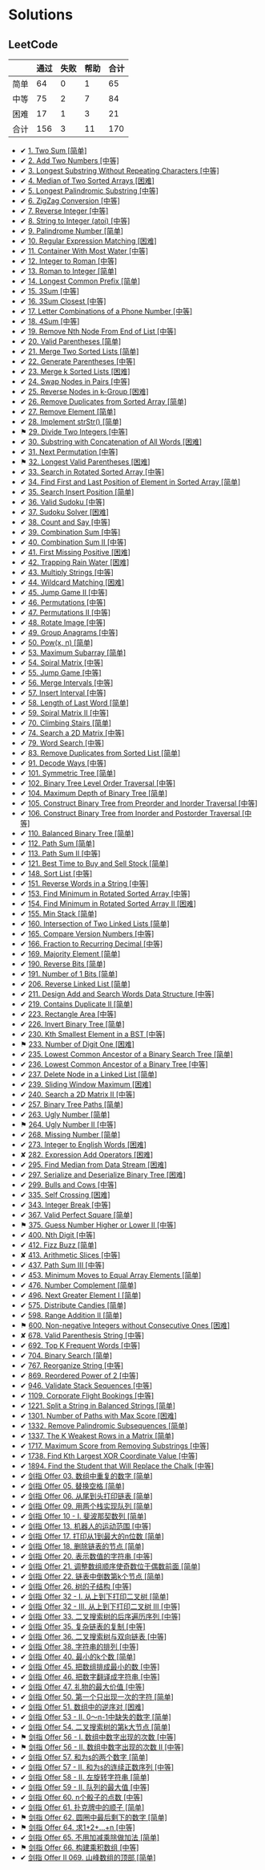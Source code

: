 # Solutions

## LeetCode

|     | 通过  | 失败  | 帮助  | 合计  |
|-----|-----|-----|-----|-----|
| 简单  | 64  | 0   | 1   | 65  |
| 中等  | 75  | 2   | 7   | 84  |
| 困难  | 17  | 1   | 3   | 21  |
| 合计  | 156 | 3   | 11  | 170 |

- ✔ [1. Two Sum [简单]](src/com/hkllyx/solution/leetcode/TwoSum.java)
- ✔ [2. Add Two Numbers [中等]](src/com/hkllyx/solution/leetcode/AddTwoNumbers.java)
- ✔ [3. Longest Substring Without Repeating Characters [中等]](src/com/hkllyx/solution/leetcode/LongestSubstringWithoutRepeatingCharacters.java)
- ✔ [4. Median of Two Sorted Arrays [困难]](src/com/hkllyx/solution/leetcode/MedianOfTwoSortedArrays.java)
- ✔ [5. Longest Palindromic Substring [中等]](src/com/hkllyx/solution/leetcode/LongestPalindromicSubstring.java)
- ✔ [6. ZigZag Conversion [中等]](src/com/hkllyx/solution/leetcode/ZigZagConversion.java)
- ✔ [7. Reverse Integer [中等]](src/com/hkllyx/solution/leetcode/ReverseInteger.java)
- ✔ [8. String to Integer (atoi) [中等]](src/com/hkllyx/solution/leetcode/StringToIntegerAtoi.java)
- ✔ [9. Palindrome Number [简单]](src/com/hkllyx/solution/leetcode/PalindromeNumber.java)
- ✔ [10. Regular Expression Matching [困难]](src/com/hkllyx/solution/leetcode/RegularExpressionMatching.java)
- ✔ [11. Container With Most Water [中等]](src/com/hkllyx/solution/leetcode/ContainerWithMostWater.java)
- ✔ [12. Integer to Roman [中等]](src/com/hkllyx/solution/leetcode/IntegerToRoman.java)
- ✔ [13. Roman to Integer [简单]](src/com/hkllyx/solution/leetcode/RomanToInteger.java)
- ✔ [14. Longest Common Prefix [简单]](src/com/hkllyx/solution/leetcode/LongestCommonPrefix.java)
- ✔ [15. 3Sum [中等]](src/com/hkllyx/solution/leetcode/ThreeSum.java)
- ✔ [16. 3Sum Closest [中等]](src/com/hkllyx/solution/leetcode/ThreeSumClosest.java)
- ✔ [17. Letter Combinations of a Phone Number [中等]](src/com/hkllyx/solution/leetcode/LetterCombinationsOfAPhoneNumber.java)
- ✔ [18. 4Sum [中等]](src/com/hkllyx/solution/leetcode/FourSum.java)
- ✔ [19. Remove Nth Node From End of List [中等]](src/com/hkllyx/solution/leetcode/RemoveNthNodeFromEndOfList.java)
- ✔ [20. Valid Parentheses [简单]](src/com/hkllyx/solution/leetcode/ValidParentheses.java)
- ✔ [21. Merge Two Sorted Lists [简单]](src/com/hkllyx/solution/leetcode/MergeTwoSortedLists.java)
- ✔ [22. Generate Parentheses [中等]](src/com/hkllyx/solution/leetcode/GenerateParentheses.java)
- ✔ [23. Merge k Sorted Lists [困难]](src/com/hkllyx/solution/leetcode/MergeKSortedLists.java)
- ✔ [24. Swap Nodes in Pairs [中等]](src/com/hkllyx/solution/leetcode/SwapNodesInPairs.java)
- ✔ [25. Reverse Nodes in k-Group [困难]](src/com/hkllyx/solution/leetcode/ReverseNodesInKGroup.java)
- ✔ [26. Remove Duplicates from Sorted Array [简单]](src/com/hkllyx/solution/leetcode/RemoveDuplicatesFromSortedArray.java)
- ✔ [27. Remove Element [简单]](src/com/hkllyx/solution/leetcode/RemoveElement.java)
- ✔ [28. Implement strStr() [简单]](src/com/hkllyx/solution/leetcode/ImplementStrStr.java)
- ⚑ [29. Divide Two Integers [中等]](src/com/hkllyx/solution/leetcode/DivideTwoIntegers.java)
- ✔ [30. Substring with Concatenation of All Words [困难]](src/com/hkllyx/solution/leetcode/SubstringWithConcatenationOfAllWords.java)
- ✔ [31. Next Permutation [中等]](src/com/hkllyx/solution/leetcode/NextPermutation.java)
- ⚑ [32. Longest Valid Parentheses [困难]](src/com/hkllyx/solution/leetcode/LongestValidParentheses.java)
- ✔ [33. Search in Rotated Sorted Array [中等]](src/com/hkllyx/solution/leetcode/SearchInRotatedSortedArray.java)
- ✔ [34. Find First and Last Position of Element in Sorted Array [简单]](src/com/hkllyx/solution/leetcode/FindFirstAndLastPositionOfElementInSortedArray.java)
- ✔ [35. Search Insert Position [简单]](src/com/hkllyx/solution/leetcode/SearchInsertPosition.java)
- ✔ [36. Valid Sudoku [中等]](src/com/hkllyx/solution/leetcode/ValidSudoku.java)
- ✔ [37. Sudoku Solver [困难]](src/com/hkllyx/solution/leetcode/SudokuSolver.java)
- ✔ [38. Count and Say [中等]](src/com/hkllyx/solution/leetcode/CountAndSay.java)
- ✔ [39. Combination Sum [中等]](src/com/hkllyx/solution/leetcode/CombinationSum.java)
- ✔ [40. Combination Sum II [中等]](src/com/hkllyx/solution/leetcode/CombinationSumII.java)
- ✔ [41. First Missing Positive [困难]](src/com/hkllyx/solution/leetcode/FirstMissingPositive.java)
- ✔ [42. Trapping Rain Water [困难]](src/com/hkllyx/solution/leetcode/TrappingRainWater.java)
- ✔ [43. Multiply Strings [中等]](src/com/hkllyx/solution/leetcode/MultiplyStrings.java)
- ✔ [44. Wildcard Matching [困难]](src/com/hkllyx/solution/leetcode/WildcardMatching.java)
- ✔ [45. Jump Game II [中等]](src/com/hkllyx/solution/leetcode/JumpGameII.java)
- ✔ [46. Permutations [中等]](src/com/hkllyx/solution/leetcode/Permutations.java)
- ✔ [47. Permutations II [中等]](src/com/hkllyx/solution/leetcode/PermutationsII.java)
- ✔ [48. Rotate Image [中等]](src/com/hkllyx/solution/leetcode/RotateImage.java)
- ✔ [49. Group Anagrams [中等]](src/com/hkllyx/solution/leetcode/GroupAnagrams.java)
- ✔ [50. Pow(x, n) [简单]](src/com/hkllyx/solution/leetcode/PowXN.java)
- ✔ [53. Maximum Subarray [简单]](src/com/hkllyx/solution/leetcode/MaximumSubarray.java)
- ✔ [54. Spiral Matrix [中等]](src/com/hkllyx/solution/leetcode/SpiralMatrix.java)
- ✔ [55. Jump Game [中等]](src/com/hkllyx/solution/leetcode/JumpGame.java)
- ✔ [56. Merge Intervals [中等]](src/com/hkllyx/solution/leetcode/MergeIntervals.java)
- ✔ [57. Insert Interval [中等]](src/com/hkllyx/solution/leetcode/InsertInterval.java)
- ✔ [58. Length of Last Word [简单]](src/com/hkllyx/solution/leetcode/LengthOfLastWord.java)
- ✔ [59. Spiral Matrix II [中等]](src/com/hkllyx/solution/leetcode/SpiralMatrixII.java)
- ✔ [70. Climbing Stairs [简单]](src/com/hkllyx/solution/leetcode/ClimbingStairs.java)
- ✔ [74. Search a 2D Matrix [中等]](src/com/hkllyx/solution/leetcode/SearchA2dMatrix.java)
- ✔ [79. Word Search [中等]](src/com/hkllyx/solution/leetcode/WordSearch.java)
- ✔ [83. Remove Duplicates from Sorted List [简单]](src/com/hkllyx/solution/leetcode/RemoveDuplicatesFromSortedList.java)
- ✔ [91. Decode Ways [中等]](src/com/hkllyx/solution/leetcode/DecodeWays.java)
- ✔ [101. Symmetric Tree [简单]](src/com/hkllyx/solution/leetcode/SymmetricTree.java)
- ✔ [102. Binary Tree Level Order Traversal [中等]](src/com/hkllyx/solution/leetcode/BinaryTreeLevelOrderTraversal.java)
- ✔ [104. Maximum Depth of Binary Tree [简单]](src/com/hkllyx/solution/leetcode/MaximumDepthOfBinaryTree.java)
- ✔ [105. Construct Binary Tree from Preorder and Inorder Traversal [中等]](src/com/hkllyx/solution/leetcode/ConstructBinaryTreeFromPreorderAndInorderTraversal.java)
- ✔ [106. Construct Binary Tree from Inorder and Postorder Traversal [中等]](src/com/hkllyx/solution/leetcode/ConstructBinaryTreeFromInorderAndPostorderTraversal.java)
- ✔ [110. Balanced Binary Tree [简单]](src/com/hkllyx/solution/leetcode/BalancedBinaryTree.java)
- ✔ [112. Path Sum [简单]](src/com/hkllyx/solution/leetcode/PathSum.java)
- ✔ [113. Path Sum II [中等]](src/com/hkllyx/solution/leetcode/PathSumII.java)
- ✔ [121. Best Time to Buy and Sell Stock [简单]](src/com/hkllyx/solution/leetcode/BestTimeToBuyAndSellStock.java)
- ✔ [148. Sort List [中等]](src/com/hkllyx/solution/leetcode/SortList.java)
- ✔ [151. Reverse Words in a String [中等]](src/com/hkllyx/solution/leetcode/ReverseWordsInAString.java)
- ✔ [153. Find Minimum in Rotated Sorted Array [中等]](src/com/hkllyx/solution/leetcode/FindMinimumInRotatedSortedArray.java)
- ✔ [154. Find Minimum in Rotated Sorted Array II [困难]](src/com/hkllyx/solution/leetcode/FindMinimumInRotatedSortedArrayII.java)
- ✔ [155. Min Stack [简单]](src/com/hkllyx/solution/leetcode/MinStack.java)
- ✔ [160. Intersection of Two Linked Lists [简单]](src/com/hkllyx/solution/leetcode/IntersectionOfTwoLinkedLists.java)
- ✔ [165. Compare Version Numbers [中等]](src/com/hkllyx/solution/leetcode/CompareVersionNumbers.java)
- ✔ [166. Fraction to Recurring Decimal [中等]](src/com/hkllyx/solution/leetcode/FractionToRecurringDecimal.java)
- ✔ [169. Majority Element [简单]](src/com/hkllyx/solution/leetcode/MajorityElement.java)
- ✔ [190. Reverse Bits [简单]](src/com/hkllyx/solution/leetcode/ReverseBits.java)
- ✔ [191. Number of 1 Bits [简单]](src/com/hkllyx/solution/leetcode/NumberOfOneBits.java)
- ✔ [206. Reverse Linked List [简单]](src/com/hkllyx/solution/leetcode/ReverseLinkedList.java)
- ✔ [211. Design Add and Search Words Data Structure [中等]](src/com/hkllyx/solution/leetcode/DesignAddAndSearchWordsDataStructure.java)
- ✔ [219. Contains Duplicate II [简单]](src/com/hkllyx/solution/leetcode/ContainsDuplicateII.java)
- ✔ [223. Rectangle Area [中等]](src/com/hkllyx/solution/leetcode/RectangleArea.java)
- ✔ [226. Invert Binary Tree [简单]](src/com/hkllyx/solution/leetcode/InvertBinaryTree.java)
- ✔ [230. Kth Smallest Element in a BST [中等]](src/com/hkllyx/solution/leetcode/KthSmallestElementInABst.java)
- ⚑ [233. Number of Digit One [困难]](src/com/hkllyx/solution/leetcode/NumberOfDigitOne.java)
- ✔ [235. Lowest Common Ancestor of a Binary Search Tree [简单]](src/com/hkllyx/solution/leetcode/LowestCommonAncestorOfABinarySearchTree.java)
- ✔ [236. Lowest Common Ancestor of a Binary Tree [中等]](src/com/hkllyx/solution/leetcode/LowestCommonAncestorOfABinaryTree.java)
- ✔ [237. Delete Node in a Linked List [简单]](src/com/hkllyx/solution/leetcode/DeleteNodeInALinkedList.java)
- ✔ [239. Sliding Window Maximum [困难]](src/com/hkllyx/solution/leetcode/SlidingWindowMaximum.java)
- ✔ [240. Search a 2D Matrix II [中等]](src/com/hkllyx/solution/leetcode/SearchA2dMatrixII.java)
- ✔ [257. Binary Tree Paths [简单]](src/com/hkllyx/solution/leetcode/BinaryTreePaths.java)
- ✔ [263. Ugly Number [简单]](src/com/hkllyx/solution/leetcode/UglyNumber.java)
- ⚑ [264. Ugly Number II [中等]](src/com/hkllyx/solution/leetcode/UglyNumberII.java)
- ✔ [268. Missing Number [简单]](src/com/hkllyx/solution/leetcode/MissingNumber.java)
- ✔ [273. Integer to English Words [困难]](src/com/hkllyx/solution/leetcode/IntegerToEnglishWords.java)
- ✘ [282. Expression Add Operators [困难]](src/com/hkllyx/solution/leetcode/ExpressionAddOperators.java)
- ✔ [295. Find Median from Data Stream [困难]](src/com/hkllyx/solution/leetcode/FindMedianFromDataStream.java)
- ✔ [297. Serialize and Deserialize Binary Tree [困难]](src/com/hkllyx/solution/leetcode/SerializeAndDeserializeBinaryTree.java)
- ✔ [299. Bulls and Cows [中等]](src/com/hkllyx/solution/leetcode/BullsAndCows.java)
- ✔ [335. Self Crossing [困难]](src/com/hkllyx/solution/leetcode/SelfCrossing.java)
- ✔ [343. Integer Break [中等]](src/com/hkllyx/solution/leetcode/IntegerBreak.java)
- ✔ [367. Valid Perfect Square [简单]](src/com/hkllyx/solution/leetcode/ValidPerfectSquare.java)
- ⚑ [375. Guess Number Higher or Lower II [中等]](src/com/hkllyx/solution/leetcode/GuessNumberHigherOrLowerII.java)
- ✔ [400. Nth Digit [中等]](src/com/hkllyx/solution/leetcode/NthDigit.java)
- ✔ [412. Fizz Buzz [简单]](src/com/hkllyx/solution/leetcode/FizzBuzz.java)
- ✘ [413. Arithmetic Slices [中等]](src/com/hkllyx/solution/leetcode/ArithmeticSlices.java)
- ✔ [437. Path Sum III [中等]](src/com/hkllyx/solution/leetcode/PathSumIII.java)
- ✔ [453. Minimum Moves to Equal Array Elements [简单]](src/com/hkllyx/solution/leetcode/MinimumMovesToEqualArrayElements.java)
- ✔ [476. Number Complement [简单]](src/com/hkllyx/solution/leetcode/NumberComplement.java)
- ✔ [496. Next Greater Element I [简单]](src/com/hkllyx/solution/leetcode/NextGreaterElementI.java)
- ✔ [575. Distribute Candies [简单]](src/com/hkllyx/solution/leetcode/DistributeCandies.java)
- ✔ [598. Range Addition II [简单]](src/com/hkllyx/solution/leetcode/RangeAdditionII.java)
- ⚑ [600. Non-negative Integers without Consecutive Ones [困难]](src/com/hkllyx/solution/leetcode/NonNegativeIntegersWithoutConsecutiveOnes.java)
- ✘ [678. Valid Parenthesis String [中等]](src/com/hkllyx/solution/leetcode/ValidParenthesisString.java)
- ✔ [692. Top K Frequent Words [中等]](src/com/hkllyx/solution/leetcode/TopKFrequentWords.java)
- ✔ [704. Binary Search [简单]](src/com/hkllyx/solution/leetcode/BinarySearch.java)
- ✔ [767. Reorganize String [中等]](src/com/hkllyx/solution/leetcode/ReorganizeString.java)
- ✔ [869. Reordered Power of 2 [中等]](src/com/hkllyx/solution/leetcode/ReorderedPowerOf2.java)
- ✔ [946. Validate Stack Sequences [中等]](src/com/hkllyx/solution/leetcode/ValidateStackSequences.java)
- ✔ [1109. Corporate Flight Bookings [中等]](src/com/hkllyx/solution/leetcode/CorporateFlightBookings.java)
- ✔ [1221. Split a String in Balanced Strings [简单]](src/com/hkllyx/solution/leetcode/SplitAStringInBalancedStrings.java)
- ✔ [1301. Number of Paths with Max Score [困难]](src/com/hkllyx/solution/leetcode/NumberOfPathsWithMaxScore.java)
- ✔ [1332. Remove Palindromic Subsequences [简单]](src/com/hkllyx/solution/leetcode/RemovePalindromicSubsequences.java)
- ✔ [1337. The K Weakest Rows in a Matrix [简单]](src/com/hkllyx/solution/leetcode/TheKWeakestRowsInAMatrix.java)
- ✔ [1717. Maximum Score from Removing Substrings [中等]](src/com/hkllyx/solution/leetcode/MaximumScoreFromRemovingSubstrings.java)
- ✔ [1738. Find Kth Largest XOR Coordinate Value [中等]](src/com/hkllyx/solution/leetcode/FindKthLargestXorCoordinateValue.java)
- ✔ [1894. Find the Student that Will Replace the Chalk [中等]](src/com/hkllyx/solution/leetcode/FindTheStudentThatWillReplaceTheChalk.java)
- ✔ [剑指 Offer 03. 数组中重复的数字 [简单]](src/com/hkllyx/solution/leetcode/数组中重复的数字.java)
- ✔ [剑指 Offer 05. 替换空格 [简单]](src/com/hkllyx/solution/leetcode/替换空格.java)
- ✔ [剑指 Offer 06. 从尾到头打印链表 [简单]](src/com/hkllyx/solution/leetcode/从尾到头打印链表.java)
- ✔ [剑指 Offer 09. 用两个栈实现队列 [简单]](src/com/hkllyx/solution/leetcode/用两个栈实现队列.java)
- ✔ [剑指 Offer 10 - I. 斐波那契数列 [简单]](src/com/hkllyx/solution/leetcode/斐波那契数列.java)
- ✔ [剑指 Offer 13. 机器人的运动范围 [中等]](src/com/hkllyx/solution/leetcode/机器人的运动范围.java)
- ✔ [剑指 Offer 17. 打印从1到最大的n位数 [简单]](src/com/hkllyx/solution/leetcode/打印从1到最大的n位数.java)
- ✔ [剑指 Offer 18. 删除链表的节点 [简单]](src/com/hkllyx/solution/leetcode/删除链表的节点.java)
- ✔ [剑指 Offer 20. 表示数值的字符串 [中等]](src/com/hkllyx/solution/leetcode/表示数值的字符串.java)
- ✔ [剑指 Offer 21. 调整数组顺序使奇数位于偶数前面 [简单]](src/com/hkllyx/solution/leetcode/调整数组顺序使奇数位于偶数前面.java)
- ✔ [剑指 Offer 22. 链表中倒数第k个节点 [简单]](src/com/hkllyx/solution/leetcode/链表中倒数第k个节点.java)
- ✔ [剑指 Offer 26. 树的子结构 [中等]](src/com/hkllyx/solution/leetcode/树的子结构.java)
- ✔ [剑指 Offer 32 - I. 从上到下打印二叉树 [简单]](src/com/hkllyx/solution/leetcode/从上到下打印二叉树.java)
- ✔ [剑指 Offer 32 - III. 从上到下打印二叉树 III [中等]](src/com/hkllyx/solution/leetcode/从上到下打印二叉树III.java)
- ✔ [剑指 Offer 33. 二叉搜索树的后序遍历序列 [中等]](src/com/hkllyx/solution/leetcode/二叉搜索树的后序遍历序列.java)
- ✔ [剑指 Offer 35. 复杂链表的复制 [中等]](src/com/hkllyx/solution/leetcode/复杂链表的复制.java)
- ✔ [剑指 Offer 36. 二叉搜索树与双向链表 [中等]](src/com/hkllyx/solution/leetcode/二叉搜索树与双向链表.java)
- ✔ [剑指 Offer 38. 字符串的排列 [中等]](src/com/hkllyx/solution/leetcode/字符串的排列.java)
- ✔ [剑指 Offer 40. 最小的k个数 [简单]](src/com/hkllyx/solution/leetcode/最小的k个数.java)
- ✔ [剑指 Offer 45. 把数组排成最小的数 [中等]](src/com/hkllyx/solution/leetcode/把数组排成最小的数.java)
- ✔ [剑指 Offer 46. 把数字翻译成字符串 [中等]](src/com/hkllyx/solution/leetcode/把数字翻译成字符串.java)
- ✔ [剑指 Offer 47. 礼物的最大价值 [中等]](src/com/hkllyx/solution/leetcode/礼物的最大价值.java)
- ✔ [剑指 Offer 50. 第一个只出现一次的字符 [简单]](src/com/hkllyx/solution/leetcode/第一个只出现一次的字符.java)
- ✔ [剑指 Offer 51. 数组中的逆序对 [困难]](src/com/hkllyx/solution/leetcode/数组中的逆序对.java)
- ✔ [剑指 Offer 53 - II. 0～n-1中缺失的数字 [简单]](src/com/hkllyx/solution/leetcode/零到n减1中缺失的数字.java)
- ✔ [剑指 Offer 54. 二叉搜索树的第k大节点 [简单]](src/com/hkllyx/solution/leetcode/二叉搜索树的第k大节点.java)
- ⚑ [剑指 Offer 56 - I. 数组中数字出现的次数 [中等]](src/com/hkllyx/solution/leetcode/数组中数字出现的次数.java)
- ⚑ [剑指 Offer 56 - II. 数组中数字出现的次数 II [中等]](src/com/hkllyx/solution/leetcode/数组中数字出现的次数II.java)
- ✔ [剑指 Offer 57. 和为s的两个数字 [简单]](src/com/hkllyx/solution/leetcode/和为s的两个数字.java)
- ✔ [剑指 Offer 57 - II. 和为s的连续正数序列 [中等]](src/com/hkllyx/solution/leetcode/和为s的连续正数序列.java)
- ✔ [剑指 Offer 58 - II. 左旋转字符串 [简单]](src/com/hkllyx/solution/leetcode/左旋转字符串.java)
- ✔ [剑指 Offer 59 - II. 队列的最大值 [中等]](src/com/hkllyx/solution/leetcode/队列的最大值.java)
- ✔ [剑指 Offer 60. n个骰子的点数 [中等]](src/com/hkllyx/solution/leetcode/n个骰子的点数.java)
- ✔ [剑指 Offer 61. 扑克牌中的顺子 [简单]](src/com/hkllyx/solution/leetcode/扑克牌中的顺子.java)
- ⚑ [剑指 Offer 62. 圆圈中最后剩下的数字 [简单]](src/com/hkllyx/solution/leetcode/圆圈中最后剩下的数字.java)
- ⚑ [剑指 Offer 64. 求1+2+…+n [中等]](src/com/hkllyx/solution/leetcode/求1加2加到n的和.java)
- ✔ [剑指 Offer 65. 不用加减乘除做加法 [简单]](src/com/hkllyx/solution/leetcode/不用加减乘除做加法.java)
- ⚑ [剑指 Offer 66. 构建乘积数组 [中等]](src/com/hkllyx/solution/leetcode/构建乘积数组.java)
- ✔ [剑指 Offer II 069. 山峰数组的顶部 [简单]](src/com/hkllyx/solution/leetcode/山峰数组的顶部.java)

